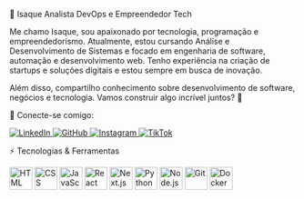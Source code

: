 🚀 Isaque
Analista DevOps e Empreendedor Tech

Me chamo Isaque, sou apaixonado por tecnologia, programação e empreendedorismo. Atualmente, estou cursando Análise e Desenvolvimento de Sistemas e focado em engenharia de software, automação e desenvolvimento web. Tenho experiência na criação de startups e soluções digitais e estou sempre em busca de inovação.

Além disso, compartilho conhecimento sobre desenvolvimento de software, negócios e tecnologia. Vamos construir algo incrível juntos? 🚀

📢 Conecte-se comigo:  
<p align="left"> 
  <a href="https://www.linkedin.com/in/seu-perfil-linkedin" target="_blank"> 
    <img alt="LinkedIn" title="Conecte-se no LinkedIn" src="https://img.shields.io/badge/LinkedIn-0077B5?style=for-the-badge&logo=linkedin&logoColor=white" /> 
  </a> 
  <a href="https://github.com/seu-usuario-github" target="_blank"> 
    <img alt="GitHub" title="Veja meus projetos no GitHub" src="https://img.shields.io/badge/GitHub-181717?style=for-the-badge&logo=github&logoColor=white" /> 
  </a> 
  <a href="https://www.instagram.com/seu-instagram" target="_blank"> 
    <img alt="Instagram" title="Me siga no Instagram" src="https://img.shields.io/badge/Instagram-E4405F?style=for-the-badge&logo=instagram&logoColor=white" /> 
  </a> 
  <a href="https://www.tiktok.com/@seu-tiktok" target="_blank"> 
    <img alt="TikTok" title="Me siga no TikTok" src="https://img.shields.io/badge/TikTok-000000?style=for-the-badge&logo=tiktok&logoColor=white" /> 
  </a> 
</p>
⚡ Tecnologias & Ferramentas
<p align="left"> <img alt="HTML" width="40px" src="https://cdn.jsdelivr.net/gh/devicons/devicon@latest/icons/html5/html5-original.svg" /> <img alt="CSS" width="40px" src="https://cdn.jsdelivr.net/gh/devicons/devicon@latest/icons/css3/css3-original.svg" /> <img alt="JavaScript" width="40px" src="https://cdn.jsdelivr.net/gh/devicons/devicon@latest/icons/javascript/javascript-original.svg" /> <img alt="React" width="40px" src="https://cdn.jsdelivr.net/gh/devicons/devicon@latest/icons/react/react-original.svg" /> <img alt="Next.js" width="40px" src="https://cdn.jsdelivr.net/gh/devicons/devicon@latest/icons/nextjs/nextjs-original.svg" /> <img alt="Python" width="40px" src="https://cdn.jsdelivr.net/gh/devicons/devicon@latest/icons/python/python-original.svg" /> <img alt="Node.js" width="40px" src="https://cdn.jsdelivr.net/gh/devicons/devicon@latest/icons/nodejs/nodejs-original.svg" /> <img alt="Git" width="40px" src="https://cdn.jsdelivr.net/gh/devicons/devicon@latest/icons/git/git-original.svg" /> <img alt="Docker" width="40px" src="https://cdn.jsdelivr.net/gh/devicons/devicon@latest/icons/docker/docker-original.svg" /> </p>
</p>
